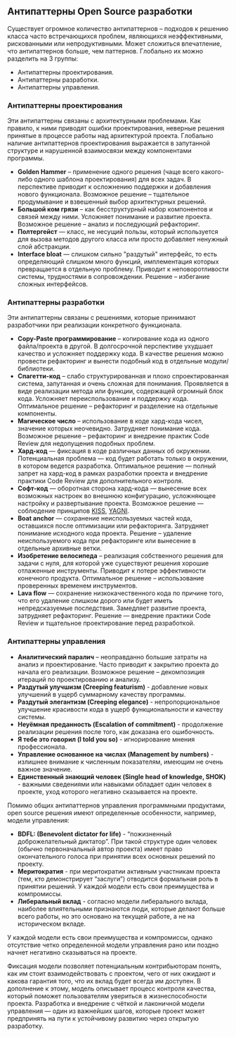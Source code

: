 ## Антипаттерны Open Source разработки

Существует огромное количество антипаттернов – подходов к решению класса часто встречающихся проблем, являющихся неэффективными, рискованными или непродуктивными. Может сложиться впечатление, что антипаттернов больше, чем паттернов. Глобально их можно разделить на 3 группы:

- Антипаттерны проектирования.
- Антипаттерны разработки.
- Антипаттерны управления.

### Антипаттерны проектирования

Эти антипаттерны связаны с архитектурными проблемами. Как правило, к ними приводят ошибки проектирования, неверные решения принятые в процессе работы над архитектурой проекта. Глобально наличие антипаттернов проектирования выражается в запутанной структуре и нарушенной взаимосвязи между компонентами программы.

- **Golden Hammer** – применение одного решения (чаще всего какого-либо одного шаблона проектирования) для всех задач. В перспективе приводит к осложнению поддержки и добавления нового функционала. Возможное решение – тщательное продумывание и взвешенный выбор архитектурных решений.
- **Большой ком грязи** – как бесструктурный набор компонентов и связей между ними. Усложняет понимание и развитие проекта. Возможное решение – анализ и последующий рефакторинг.
- **Полтергейст** — класс, не несущий пользы, который используется для вызова методов другого класса или просто добавляет ненужный слой абстракции. 
- **Interface bloat** — слишком сильно "раздутый" интерфейс, то есть определяющий слишком много функций, имплементация которых превращается в отдельную проблему. Приводит к неповоротливости системы, трудностями в сопровождении. Решение – избегание сложных интерфейсов.

### Антипаттерны разработки

Эти антипаттерны связаны с решениями, которые принимают разработчики при реализации конкретного функционала. 

- **Copy-Paste программирование** – копирование кода из одного файла/проекта в другой. В долгосрочной перспективе ухудшает качество и усложняет поддержку кода. В качестве решения можно провести рефакторинг и вынести подобный код в отдельные модули/библиотеки.  
- **Спагетти-код** – слабо структурированная и плохо спроектированная система, запутанная и очень сложная для понимания. Проявляется в виде реализации метода или функции, содержащей огромный блок кода. Усложняет переиспользование и поддержку кода. Оптимальное решение – рефакторинг и разделение на отдельные компоненты.
- **Магическое число** – использование в коде хард-кода чисел, значение которых неочевидно. Затрудняет понимание кода. Возможное решение 
– рефакторинг и внедрение практик Code Review для недопущения подобных проблем.
- **Хард-код** — фиксация в коде различных данных об окружении. Потенциальная проблема — код будет работать только в окружении, в котором ведется разработка. Оптимальное решение — полный запрет на хард-код в рамках разработки проекта и внедрение практики Code Review для дополнительного контроля.
- **Софт-код** — оборотная сторона хард-кода — вынесение всех возможных настроек во внешнюю конфигурацию, усложняющее настройку и развертывание проекта. Возможное решение — соблюдение принципов [KISS](https://web-creator.ru/articles/kiss), [YAGNI](https://web-creator.ru/articles/yagni).
- **Boat anchor** — сохранение неиспользуемых частей кода, оставшихся после оптимизации или рефакторинга. Затрудняет понимание исходного кода проекта. Решение – удаление неиспользуемого кода при рефакторинге или вынесение в отдельные архивные ветки.
- **Изобретение велосипеда** – реализация собственного решения для задачи с нуля, для которой уже существуют решения хорошие отлаженные инструменты. Приводит к потере эффективности конечного продукта. Оптимальное решение – использование проверенных временем инструментов.
- **Lava flow** — сохранение низкокачественного кода по причине того, что его удаление слишком дорого или будет иметь непредсказуемые последствия. Замедляет развитие проекта, затрудняет рефакторинг. Решение — внедрение практики Code Review и тщательное проектирование перед разработкой.

### Антипаттерны управления

- **Аналитический паралич** – неоправданно большие затраты на анализ и проектирование. Часто приводит к закрытию проекта до начала его реализации. Возможное решение – декомпозиция итераций по проектированию и анализу.
- **Раздутый улучшизм (Creeping featurism)** - добавление новых улучшений в ущерб суммарному качеству программы.
- **Раздутый элегантизм (Creeping elegance)** - непропорциональное улучшение красивости кода в ущерб функциональности и качеству системы.
- **Неуёмная преданность  (Escalation of commitment)** - продолжение реализации решения после того, как доказана его ошибочность.
- **Я тебе это говорил (I told you so)** - игнорирование мнения профессионала.
- **Управление основанное на числах (Management by numbers)** - излишнее внимание к численным показателям, имеющим не очень важное значение.
- **Единственный знающий человек (Single head of knowledge, SHOK)** - важными сведениями или навыками обладает один человек в проекте, уход которого негативно сказывается на проекте.

Помимо общих антипаттернов управления программными продуктами, open source решения имеют определенные особенности, например, модели управления:
- **BDFL: (Benevolent dictator for life)** - “пожизненный доброжелательный диктатор”. При такой структуре один человек (обычно первоначальный автор проекта) имеет право окончательного голоса при принятии всех основных решений по проекту.
- **Меритократия** - при меритократии активным участникам проекта (тем, кто демонстрирует “заслуги”) отводится формальная роль в принятии решений. 
У каждой модели есть свои преимущества и компромиссы. 
- **Либеральный вклад** - согласно модели либерального вклада, наиболее влиятельными признаются люди, которые делают больше всего работы, но это основано на текущей работе, а не на историческом вкладе.

У каждой модели есть свои преимущества и компромиссы, однако отсутствие четко определенной модели управления рано или поздно начнет негативно сказываться на проекте.

Фиксация модели позволяет потенциальным контрибьюторам понять, как им стоит взаимодействовать с проектом, чего от них ожидают и какова гарантия того, что их вклад будет всегда им доступен. В дополнение к этому, модель описывает процесс контроля качества, который поможет пользователям увериться в жизнеспособности проекта. Разработка и внедрение с чёткой и лаконичной модели управления — один из важнейших шагов, которые проект может предпринять на пути к устойчивому развитию через открытую разработку.
